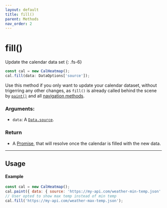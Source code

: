 ```yaml
---
layout: default
title: fill()
parent: Methods
nav_order: 2
---
```


# fill()

Update the calendar data set
{: .fs-6}

```js
const cal = new CalHeatmap();
cal.fill(data: DataOptions['source']);
```

Use this method if you only want to update your calendar dataset,
without trigerring any other changes, as `fill()` is already called behind the scene by [`paint()`](/methods/paint.html)
and all [navigation methods](/options/navigation.html).

### Arguments:

- `data`: A [`Data.source`](/options/data.html#source).

### Return

- A [Promise](https://developer.mozilla.org/en-US/docs/Web/JavaScript/Reference/Global_Objects/Promise), that will resolve once the calendar is filled with the new data.

<hr/>

## Usage

#### Example

```js
const cal = new CalHeatmap();
cal.paint({ data: { source: 'https://my-api.com/weather-min-temp.json' } });
// User opted to show max temp instead of min temp
cal.fill('https://my-api.com/weather-max-temp.json');
```
